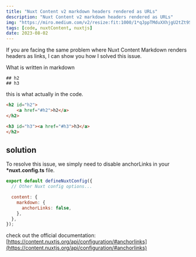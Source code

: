 ```yaml
---
title: "Nuxt Content v2 markdown headers rendered as URLs"
description: "Nuxt Content v2 markdown headers rendered as URLs"
img: "https://miro.medium.com/v2/resize:fit:1000/1*qJppTMduXXhjgU2tZt9SfQ.png"
tags: [code, nuxtContent, nuxtjs]
date: 2023-08-02
---
```


If you are facing the same problem where Nuxt Content Markdown renders headers as links, I can show you how I solved this issue.

What is written in markdown

```
## h2
## h3

```

this is what actually in the code.

```html
<h2 id="h2">
    <a href="#h2">h2</a>
</h2>

<h3 id="h3"><a href="#h3">h3</a>
</h2>
```

## solution

To resolve this issue, we simply need to disable anchorLinks in your **\*nuxt.config.ts** file.

```js
export default defineNuxtConfig({
  // Other Nuxt config options...

  content: {
    markdown: {
      anchorLinks: false,
    },
  },
});
```

check out the official documentation: [https://content.nuxtjs.org/api/configuration/#anchorlinks](https://content.nuxtjs.org/api/configuration/#anchorlinks)
